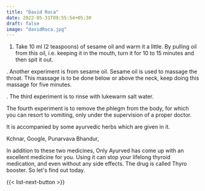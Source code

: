 ```yaml
---
title: "David Roca"
date: 2022-05-31T09:55:54+05:30
draft: false
image: "davidRoca.jpg"
---
```



1. Take 10 ml (2 teaspoons) of sesame oil and warm it a little. By pulling oil from this oil, i.e. keeping it in the mouth, turn it for 10 to 15 minutes and then spit it out.

. Another experiment is from sesame oil. Sesame oil is used to massage the throat. This massage is to be done below or above the neck, keep doing this massage for five minutes.

. The third experiment is to rinse with lukewarm salt water.

 The fourth experiment is to remove the phlegm from the body, for which you can resort to vomiting, only under the supervision of a proper doctor.

It is accompanied by some ayurvedic herbs which are given in it.

Kchnar, Google, Punarvava Bhandur,

In addition to these two medicines, Only Ayurved has come up with an excellent medicine for you. Using it can stop your lifelong thyroid medication, and even without any side effects. The drug is called Thyro booster. So let's find out today.

{{< list-next-button >}}